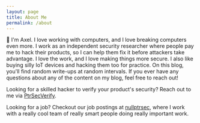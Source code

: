 ```yaml
---
layout: page
title: About Me
permalink: /about
---
```


👋 I'm Axel. I love working with computers, and I love breaking computers even more. I work as an independent security researcher where people pay me to hack their products, so I can help them fix it before attackers take advantage. I love the work, and I love making things more secure. I also like buying silly IoT devices and hacking them too for practice. On this blog, you'll find random write-ups at random intervals. If you ever have any questions about any of the content on my blog, feel free to reach out!

Looking for a skilled hacker to verify your product's security? Reach out to me via [PtrSecVerify](https://ptrsecverify.com).

Looking for a job? Checkout our job postings at [nullptrsec](https://nullptrsec.io/careers), where I work with a really cool team of really smart people doing really important work.
